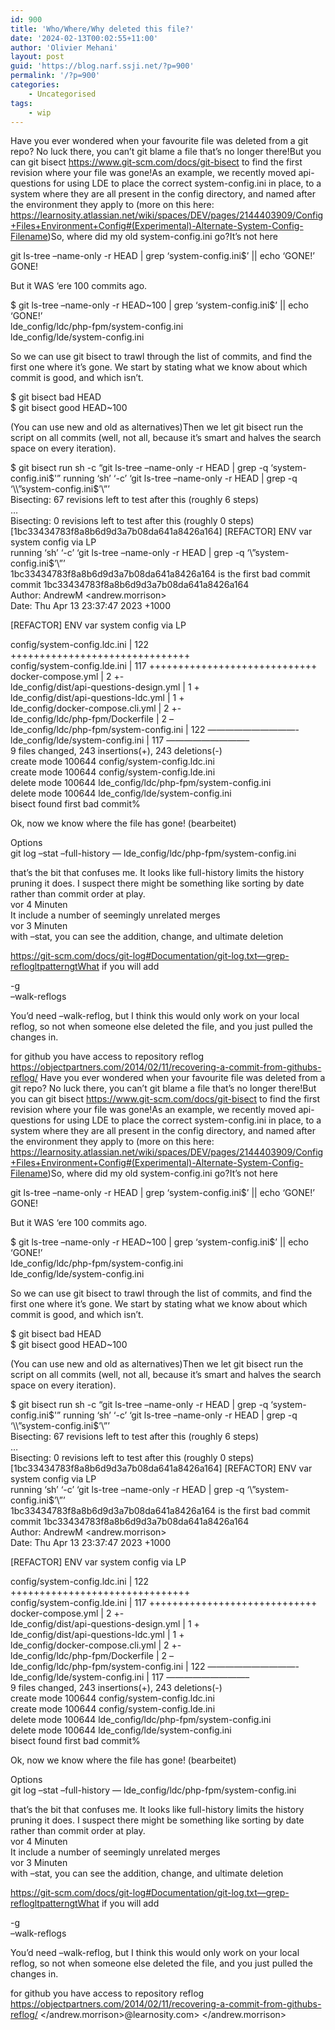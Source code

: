 ```yaml
---
id: 900
title: 'Who/Where/Why deleted this file?'
date: '2024-02-13T00:02:55+11:00'
author: 'Olivier Mehani'
layout: post
guid: 'https://blog.narf.ssji.net/?p=900'
permalink: '/?p=900'
categories:
    - Uncategorised
tags:
    - wip
---
```


Have you ever wondered when your favourite file was deleted from a git repo? No luck there, you can’t git blame a file that’s no longer there!But you can git bisect https://www.git-scm.com/docs/git-bisect to find the first revision where your file was gone!As an example, we recently moved api-questions for using LDE to place the correct system-config.ini in place, to a system where they are all present in the config directory, and named after the environment they apply to (more on this here: https://learnosity.atlassian.net/wiki/spaces/DEV/pages/2144403909/Config+Files+Environment+Config#(Experimental)-Alternate-System-Config-Filename)So, where did my old system-config.ini go?It’s not here  
  
git ls-tree –name-only -r HEAD | grep ‘system-config.ini$’ || echo ‘GONE!’  
GONE!  
  
But it WAS ‘ere 100 commits ago.  
  
$ git ls-tree –name-only -r HEAD~100 | grep ‘system-config.ini$’ || echo ‘GONE!’  
lde\_config/ldc/php-fpm/system-config.ini  
lde\_config/lde/system-config.ini  
  
So we can use git bisect to trawl through the list of commits, and find the first one where it’s gone. We start by stating what we know about which commit is good, and which isn’t.  
  
$ git bisect bad HEAD  
$ git bisect good HEAD~100  
  
(You can use new and old as alternatives)Then we let git bisect run the script on all commits (well, not all, because it’s smart and halves the search space on every iteration).  
  
$ git bisect run sh -c “git ls-tree –name-only -r HEAD | grep -q ‘system-config.ini$'”  
running ‘sh’ ‘-c’ ‘git ls-tree –name-only -r HEAD | grep -q ‘\\”system-config.ini$’\\”’  
Bisecting: 67 revisions left to test after this (roughly 6 steps)  
…  
Bisecting: 0 revisions left to test after this (roughly 0 steps)  
\[1bc33434783f8a8b6d9d3a7b08da641a8426a164\] \[REFACTOR\] ENV var system config via LP  
running ‘sh’ ‘-c’ ‘git ls-tree –name-only -r HEAD | grep -q ‘\\”system-config.ini$’\\”’  
1bc33434783f8a8b6d9d3a7b08da641a8426a164 is the first bad commit  
commit 1bc33434783f8a8b6d9d3a7b08da641a8426a164  
Author: AndrewM <andrew.morrison>  
Date: Thu Apr 13 23:37:47 2023 +1000  
  
 \[REFACTOR\] ENV var system config via LP  
  
 config/system-config.ldc.ini | 122 +++++++++++++++++++++++++++++++  
 config/system-config.lde.ini | 117 +++++++++++++++++++++++++++++  
 docker-compose.yml | 2 +-  
 lde\_config/dist/api-questions-design.yml | 1 +  
 lde\_config/dist/api-questions-ldc.yml | 1 +  
 lde\_config/docker-compose.cli.yml | 2 +-  
 lde\_config/ldc/php-fpm/Dockerfile | 2 –  
 lde\_config/ldc/php-fpm/system-config.ini | 122 ——————————-  
 lde\_config/lde/system-config.ini | 117 —————————–  
 9 files changed, 243 insertions(+), 243 deletions(-)  
 create mode 100644 config/system-config.ldc.ini  
 create mode 100644 config/system-config.lde.ini  
 delete mode 100644 lde\_config/ldc/php-fpm/system-config.ini  
 delete mode 100644 lde\_config/lde/system-config.ini  
bisect found first bad commit%  
  
Ok, now we know where the file has gone! (bearbeitet)   
  
  
  
Options  
git log –stat –full-history — lde\_config/ldc/php-fpm/system-config.ini  
  
that’s the bit that confuses me. It looks like full-history limits the history pruning it does. I suspect there might be something like sorting by date rather than commit order at play.  
 vor 4 Minuten  
It include a number of seemingly unrelated merges  
 vor 3 Minuten  
with –stat, you can see the addition, change, and ultimate deletion  
  
  
https://git-scm.com/docs/git-log#Documentation/git-log.txt—grep-reflogltpatterngtWhat if you will add  
  
-g  
–walk-reflogs   
  
You’d need –walk-reflog, but I think this would only work on your local reflog, so not when someone else deleted the file, and you just pulled the changes in.  
  
for github you have access to repository reflog  
https://objectpartners.com/2014/02/11/recovering-a-commit-from-githubs-reflog/ Have you ever wondered when your favourite file was deleted from a git repo? No luck there, you can’t git blame a file that’s no longer there!But you can git bisect https://www.git-scm.com/docs/git-bisect to find the first revision where your file was gone!As an example, we recently moved api-questions for using LDE to place the correct system-config.ini in place, to a system where they are all present in the config directory, and named after the environment they apply to (more on this here: https://learnosity.atlassian.net/wiki/spaces/DEV/pages/2144403909/Config+Files+Environment+Config#(Experimental)-Alternate-System-Config-Filename)So, where did my old system-config.ini go?It’s not here  
  
git ls-tree –name-only -r HEAD | grep ‘system-config.ini$’ || echo ‘GONE!’  
GONE!  
  
But it WAS ‘ere 100 commits ago.  
  
$ git ls-tree –name-only -r HEAD~100 | grep ‘system-config.ini$’ || echo ‘GONE!’  
lde\_config/ldc/php-fpm/system-config.ini  
lde\_config/lde/system-config.ini  
  
So we can use git bisect to trawl through the list of commits, and find the first one where it’s gone. We start by stating what we know about which commit is good, and which isn’t.  
  
$ git bisect bad HEAD  
$ git bisect good HEAD~100  
  
(You can use new and old as alternatives)Then we let git bisect run the script on all commits (well, not all, because it’s smart and halves the search space on every iteration).  
  
$ git bisect run sh -c “git ls-tree –name-only -r HEAD | grep -q ‘system-config.ini$'”  
running ‘sh’ ‘-c’ ‘git ls-tree –name-only -r HEAD | grep -q ‘\\”system-config.ini$’\\”’  
Bisecting: 67 revisions left to test after this (roughly 6 steps)  
…  
Bisecting: 0 revisions left to test after this (roughly 0 steps)  
\[1bc33434783f8a8b6d9d3a7b08da641a8426a164\] \[REFACTOR\] ENV var system config via LP  
running ‘sh’ ‘-c’ ‘git ls-tree –name-only -r HEAD | grep -q ‘\\”system-config.ini$’\\”’  
1bc33434783f8a8b6d9d3a7b08da641a8426a164 is the first bad commit  
commit 1bc33434783f8a8b6d9d3a7b08da641a8426a164  
Author: AndrewM <andrew.morrison>  
Date: Thu Apr 13 23:37:47 2023 +1000  
  
 \[REFACTOR\] ENV var system config via LP  
  
 config/system-config.ldc.ini | 122 +++++++++++++++++++++++++++++++  
 config/system-config.lde.ini | 117 +++++++++++++++++++++++++++++  
 docker-compose.yml | 2 +-  
 lde\_config/dist/api-questions-design.yml | 1 +  
 lde\_config/dist/api-questions-ldc.yml | 1 +  
 lde\_config/docker-compose.cli.yml | 2 +-  
 lde\_config/ldc/php-fpm/Dockerfile | 2 –  
 lde\_config/ldc/php-fpm/system-config.ini | 122 ——————————-  
 lde\_config/lde/system-config.ini | 117 —————————–  
 9 files changed, 243 insertions(+), 243 deletions(-)  
 create mode 100644 config/system-config.ldc.ini  
 create mode 100644 config/system-config.lde.ini  
 delete mode 100644 lde\_config/ldc/php-fpm/system-config.ini  
 delete mode 100644 lde\_config/lde/system-config.ini  
bisect found first bad commit%  
  
Ok, now we know where the file has gone! (bearbeitet)   
  
  
  
Options  
git log –stat –full-history — lde\_config/ldc/php-fpm/system-config.ini  
  
that’s the bit that confuses me. It looks like full-history limits the history pruning it does. I suspect there might be something like sorting by date rather than commit order at play.  
 vor 4 Minuten  
It include a number of seemingly unrelated merges  
 vor 3 Minuten  
with –stat, you can see the addition, change, and ultimate deletion  
  
  
https://git-scm.com/docs/git-log#Documentation/git-log.txt—grep-reflogltpatterngtWhat if you will add  
  
-g  
–walk-reflogs   
  
You’d need –walk-reflog, but I think this would only work on your local reflog, so not when someone else deleted the file, and you just pulled the changes in.  
  
for github you have access to repository reflog  
https://objectpartners.com/2014/02/11/recovering-a-commit-from-githubs-reflog/ </andrew.morrison>@learnosity.com&gt; </andrew.morrison>